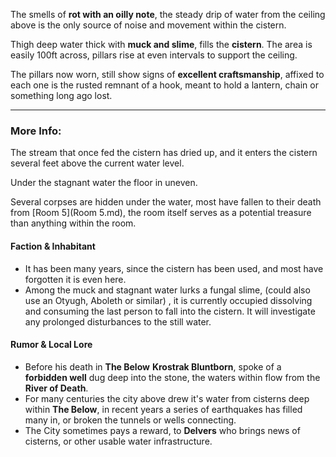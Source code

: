 The smells of **rot with an oilly note**, the steady drip of water from the ceiling above is the only source of noise and movement within the cistern.

Thigh deep water thick with **muck and slime**, fills the **cistern**. The area is easily 100ft across, pillars rise at even intervals to support the ceiling.

The pillars now worn, still show signs of **excellent craftsmanship**, affixed to each one is the rusted remnant of a hook, meant to hold a lantern, chain or something long ago lost.

---

### More Info:

The stream that once fed the cistern has dried up, and it enters the cistern several feet above the current water level.

Under the stagnant water the floor in uneven.

Several corpses are hidden under the water, most have fallen to their death from [Room 5](Room 5.md), the room itself serves as a potential treasure than anything within the room.

#### Faction & Inhabitant

* It has been many years, since the cistern has been used, and most have forgotten it is even here. 
* Among the muck and stagnant water lurks a fungal slime, (could also use an Otyugh, Aboleth or similar) , it is currently occupied dissolving and consuming the last person to fall into the cistern. It will investigate any prolonged disturbances to the still water.

#### Rumor & Local Lore

* Before his death in **The Below** **Krostrak Bluntborn**, spoke of a **forbidden well** dug deep into the stone, the waters within flow from the **River of Death**.
* For many centuries the city above drew it's water from cisterns deep within **The Below**, in recent years a series of earthquakes has filled many in, or broken the tunnels or wells connecting. 
* The City sometimes pays a reward, to **Delvers** who brings news of cisterns, or other usable water infrastructure.
